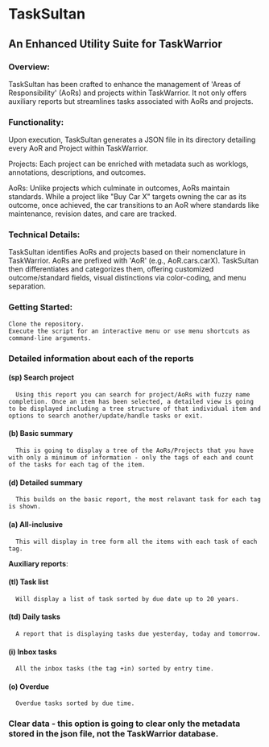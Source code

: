 # TaskSultan

## An Enhanced Utility Suite for TaskWarrior

### Overview:
TaskSultan has been crafted to enhance the management of 'Areas of Responsibility' (AoRs) and projects within TaskWarrior. It not only offers auxiliary reports but streamlines tasks associated with AoRs and projects.

### Functionality:
Upon execution, TaskSultan generates a JSON file in its directory detailing every AoR and Project within TaskWarrior.

Projects: Each project can be enriched with metadata such as worklogs, annotations, descriptions, and outcomes.

AoRs: Unlike projects which culminate in outcomes, AoRs maintain standards. While a project like "Buy Car X" targets owning the car as its outcome, once achieved, the car transitions to an AoR where standards like maintenance, revision dates, and care are tracked.

### Technical Details:
TaskSultan identifies AoRs and projects based on their nomenclature in TaskWarrior. AoRs are prefixed with 'AoR' (e.g., AoR.cars.carX). TaskSultan then differentiates and categorizes them, offering customized outcome/standard fields, visual distinctions via color-coding, and menu separation.

### Getting Started:
    Clone the repository.
    Execute the script for an interactive menu or use menu shortcuts as command-line arguments.

### Detailed information about each of the reports
  #### (sp) Search project
      Using this report you can search for project/AoRs with fuzzy name completion. Once an item has been selected, a detailed view is going to be displayed including a tree structure of that individual item and options to search another/update/handle tasks or exit.
  #### (b) Basic summary
      This is going to display a tree of the AoRs/Projects that you have with only a minimum of information - only the tags of each and count of the tasks for each tag of the item.
  #### (d) Detailed summary
      This builds on the basic report, the most relavant task for each tag is shown.
  #### (a) All-inclusive 
      This will display in tree form all the items with each task of each tag.
**Auxiliary reports**:
  #### (tl) Task list
      Will display a list of task sorted by due date up to 20 years.
  #### (td) Daily tasks
      A report that is displaying tasks due yesterday, today and tomorrow.
  #### (i) Inbox tasks
      All the inbox tasks (the tag +in) sorted by entry time.
  #### (o) Overdue
      Overdue tasks sorted by due time.
 ### Clear data - this option is going to clear only the metadata stored in the json file, not the TaskWarrior database.
      
      
